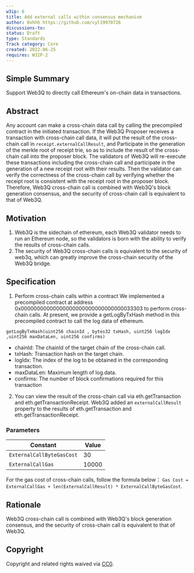 ```yaml
---
w3ip: 6
title: Add external calls within consensus mechanism
author: 0xhhh https://github.com/cyl19970726
discussions-to: 
status: Draft
type: Standards
Track category: Core
created: 2022-06-25
requires: W3IP-2
---
```



## Simple Summary

Support Web3Q to directly call Ethereum's on-chain data in transactions.

## Abstract

Any account can make a cross-chain data call by calling the precompiled contract in the initiated transaction. If the Web3Q Proposer receives a transaction with cross-chain call data, it will put the result of the cross-chain call in `receipt.externalCallResult`, and Participate in the generation of the merkle root of receipt trie, so as to include the result of the cross-chain call into the proposer block. 
The validators of Web3Q will re-execute these transactions including the cross-chain call and participate in the generation of a new receipt root with their results.
Then the validator can verify the correctness of the cross-chain call by verifying whether the receipt root is consistent with the receipt root in the proposer block.
Therefore, Web3Q cross-chain call is combined with Web3Q's block generation consensus, and the security of cross-chain call is equivalent to that of Web3Q.

## Motivation

1. Web3Q is the sidechain of ethereum,  each Web3Q validator needs to run an Ethereum node, so the validators is born with the ability to verify the results of cross-chain calls.
2. The security of Web3Q cross-chain calls is equivalent to the security of web3q, which can greatly improve the cross-chain security of the Web3Q bridge.

## Specification

1. Perform cross-chain calls within a contract
We implemented a precompiled contract at address 0x00000000000000000000000000000000033303 to perform cross-chain calls.
At present, we provide a getLogByTxHash method in this precompiled contract to call the log data of ethereum.
```
getLogByTxHash(uint256 chainId , bytes32 txHash, uint256 logIdx ,uint256 maxDataLen, uint256 confirms)
```
- chainId: The chainId of the target chain of the cross-chain call.
- txHash: Transaction hash on the target chain.
- logIdx: The index of the log to be obtained in the corresponding transaction.
- maxDataLen: Maximum length of log.data.
- confirms: The number of block confirmations required for this transaction

2. You can view the result of the cross-chain call via eth.getTransaction and eth.getTransactionReceipt.
Web3Q added an `externalCallResult` property to the results of eth.getTransaction and eth.getTransactionReceipt.

### Parameters

| Constant                  | Value            |
| ------------------------- | ---------------- |
| `ExternalCallByteGasCost` | 30               |
| `ExternalCallGas`         | 10000  |

For the gas cost of cross-chain calls, follow the formula below：
```Gas Cost = ExternalCallGas + len(ExternalCallResult) * ExternalCallByteGasCost```.

## Rationale

Web3Q cross-chain call is combined with Web3Q's block generation consensus, and the security of cross-chain call is equivalent to that of Web3Q.

## Copyright

Copyright and related rights waived via [CC0](https://creativecommons.org/publicdomain/zero/1.0/).
